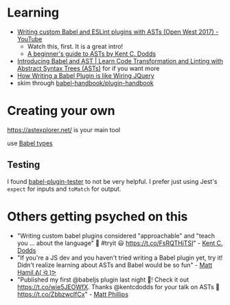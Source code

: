 # Learning
- [Writing custom Babel and ESLint plugins with ASTs (Open West 2017) - YouTube](https://www.youtube.com/watch?v=VBscbcm2Mok)
  - Watch this, first. It is a great intro!
  - [A beginner's guide to ASTs by Kent C. Dodds](http://slides.com/kentcdodds/a-beginners-guide-to-asts#/5/1)
- [Introducing Babel and AST | Learn Code Transformation and Linting with Abstract Syntax Trees (ASTs)](https://frontendmasters.com/courses/linting-asts/introducing-babel-and-ast/) for if you want more
- [How Writing a Babel Plugin is like Wiring JQuery](http://henryzoo.com/babel-plugin-slides/assets/player/KeynoteDHTMLPlayer.html#0)
- skim through [babel-handbook/plugin-handbook](https://github.com/thejameskyle/babel-handbook/blob/master/translations/en/plugin-handbook.md)

# Creating your own
https://astexplorer.net/ is your main tool

use [Babel types](https://babeljs.io/docs/core-packages/babel-types/)

## Testing
I found [babel-plugin-tester](https://github.com/babel-utils/babel-plugin-tester) to not be very helpful. I prefer just using Jest's `expect` for inputs and `toMatch` for output.

# Others getting psyched on this
- "Writing custom babel plugins considered "approachable" and "teach you ... about the language" 🎉 #tryit 😃 https://t.co/FsRQTHjTSI" - [Kent C. Dodds](https://twitter.com/kentcdodds/status/887878863325245440)
- "If you're a JS dev and you haven't tried writing a Babel plugin yet, try it! Didn't realize learning about ASTs and Babel would be so fun" - [Matt Hamil ᕕ( ᐛ )ᕗ](https://twitter.com/_matthamil/status/888145499680886784)
- "Published my first @babeljs plugin last night 🎉! Check it out https://t.co/wie5JEOWfX. Thanks @kentcdodds for your talk on ASTs 👏 https://t.co/ZbbzwcIfCx" - [Matt Phillips](https://twitter.com/mattphillipsio/status/887684639158140928)